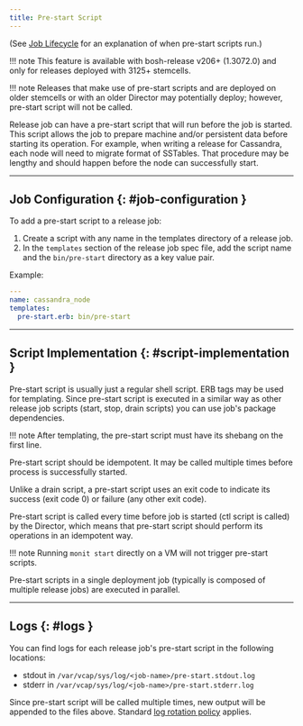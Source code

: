 ```yaml
---
title: Pre-start Script
---
```


(See [Job Lifecycle](job-lifecycle.md) for an explanation of when pre-start scripts run.)

!!! note
    This feature is available with bosh-release v206+ (1.3072.0) and only for releases deployed with 3125+ stemcells.

!!! note
    Releases that make use of pre-start scripts and are deployed on older stemcells or with an older Director may potentially deploy; however, pre-start script will not be called.

Release job can have a pre-start script that will run before the job is started. This script allows the job to prepare machine and/or persistent data before starting its operation. For example, when writing a release for Cassandra, each node will need to migrate format of SSTables. That procedure may be lengthy and should happen before the node can successfully start.

---
## Job Configuration {: #job-configuration }

To add a pre-start script to a release job:

1. Create a script with any name in the templates directory of a release job.
1. In the `templates` section of the release job spec file, add the script name and the `bin/pre-start` directory as a key value pair.

Example:

```yaml
---
name: cassandra_node
templates:
  pre-start.erb: bin/pre-start
```

---
## Script Implementation {: #script-implementation }

Pre-start script is usually just a regular shell script. ERB tags may be used for templating. Since pre-start script is executed in a similar way as other release job scripts (start, stop, drain scripts) you can use job's package dependencies.

!!! note
    After templating, the pre-start script must have its shebang on the first line.

Pre-start script should be idempotent. It may be called multiple times before process is successfully started.

Unlike a drain script, a pre-start script uses an exit code to indicate its success (exit code 0) or failure (any other exit code).

Pre-start script is called every time before job is started (ctl script is called) by the Director, which means that pre-start script should perform its operations in an idempotent way.

!!! note
    Running `monit start` directly on a VM will not trigger pre-start scripts.

Pre-start scripts in a single deployment job (typically is composed of multiple release jobs) are executed in parallel.

---
## Logs {: #logs }

You can find logs for each release job's pre-start script in the following locations:

- stdout in `/var/vcap/sys/log/<job-name>/pre-start.stdout.log`
- stderr in `/var/vcap/sys/log/<job-name>/pre-start.stderr.log`

Since pre-start script will be called multiple times, new output will be appended to the files above. Standard [log rotation policy](job-logs.md#log-rotation) applies.
